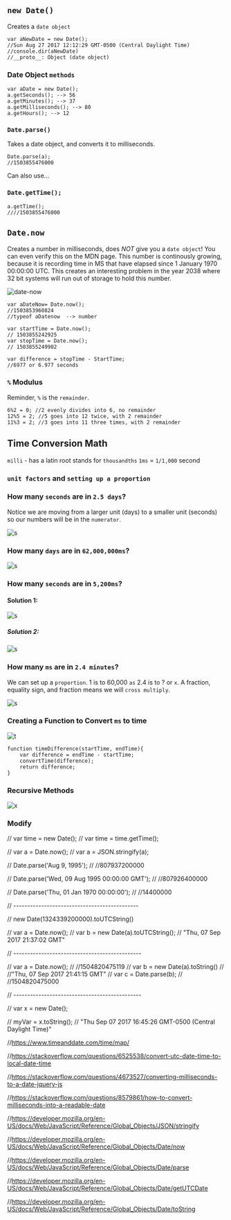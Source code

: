 ## `new Date()`

Creates a `date object`

```
var aNewDate = new Date();
//Sun Aug 27 2017 12:12:29 GMT-0500 (Central Daylight Time)
//console.dir(aNewDate)
//__proto__: Object (date object)
```

### Date Object `methods`

```
var aDate = new Date();
a.getSeconds(); --> 56
a.getMinutes(); --> 37
a.getMilliseconds(); --> 80
a.getHours(); --> 12
```

### `Date.parse()`

Takes a date object, and converts it to milliseconds. 

```
Date.parse(a);
//1503855476000
```

Can also use...

### `Date.getTime();`

```
a.getTime();
////1503855476000
```

## `Date.now`

Creates a number in milliseconds, does *NOT* give you a `date object`! You can even verify this on the MDN page. This number is continously growing, because it is recording time in MS that have elapsed since 1 January 1970 00:00:00 UTC. This creates an interesting problem in the year 2038 where 32 bit systems will run out of storage to hold this number.

![date-now](http://imgur.com/uSlC1uG.png)

```
var aDateNow= Date.now();
//1503853960824
//typeof aDatenow  --> number
```

```
var startTime = Date.now();
// 1503855242925
var stopTime = Date.now();
// 1503855249902

var difference = stopTime - StartTime;
//6977 or 6.977 seconds
```

### `%` Modulus 

Reminder, `%` is the `remainder`. 

```
6%2 = 0; //2 evenly divides into 6, no remainder
12%5 = 2; //5 goes into 12 twice, with 2 remainder
11%3 = 2; //3 goes into 11 three times, with 2 remainder
```

## Time Conversion Math

`milli` - has a latin root stands for `thousandths`
`1ms` = `1/1,000` second

### `unit factors` and `setting up a proportion`

### How many `seconds` are in `2.5 days`? 

Notice we are moving from a larger unit (days) to a smaller unit (seconds) so our numbers will be in the `numerator`. 

![s](http://imgur.com/vXXadFt.png)


### How many `days` are in `62,000,000ms`?

![s](http://imgur.com/qUuQRxx.png)

### How many `seconds` are in `5,200ms`?

#### Solution 1:

![s](http://imgur.com/As1eeSD.png)

##### Solution 2:

![s](http://imgur.com/8nnXDI0.png)

### How many `ms` are in `2.4 minutes`?

We can set up a `proportion`. 1 is to 60,000 `as` 2.4 is to ? or `x`. A fraction, equality sign, and fraction means we will `cross multiply`. 

![s](http://imgur.com/fB6E97Y.png)

### Creating a Function to Convert `ms` to time

![t](http://imgur.com/nlM3v7l.png)


```
function timeDifference(startTime, endTime){
	var difference = endTime - startTime;
	convertTime(difference);
	return difference; 
}
```

### Recursive Methods

![x](http://imgur.com/lP3Zn09.png)


### Modify

// var time = new Date();
// var time = time.getTime();


// var a = Date.now();
// var a = JSON.stringify(a);


// Date.parse('Aug 9, 1995');
// //807937200000 

// Date.parse('Wed, 09 Aug 1995 00:00:00 GMT');
// //807926400000

// Date.parse('Thu, 01 Jan 1970 00:00:00');
// //14400000 

// ---------------------------------------------

// new Date(1324339200000).toUTCString()

// var a = Date.now();
// var b = new Date(a).toUTCString();
// "Thu, 07 Sep 2017 21:37:02 GMT"

// ----------------------------------------------

// var a = Date.now();
// //1504820475119
// var b = new Date(a).toString()
// //"Thu, 07 Sep 2017 21:41:15 GMT"
// var c = Date.parse(b);
// //1504820475000


// ----------------------------------------------

// var x = new Date();

// myVar = x.toString();
// "Thu Sep 07 2017 16:45:26 GMT-0500 (Central Daylight Time)"


//https://www.timeanddate.com/time/map/

//https://stackoverflow.com/questions/6525538/convert-utc-date-time-to-local-date-time

//https://stackoverflow.com/questions/4673527/converting-milliseconds-to-a-date-jquery-js

//https://stackoverflow.com/questions/8579861/how-to-convert-milliseconds-into-a-readable-date

//https://developer.mozilla.org/en-US/docs/Web/JavaScript/Reference/Global_Objects/JSON/stringify

//https://developer.mozilla.org/en-US/docs/Web/JavaScript/Reference/Global_Objects/Date/now

//https://developer.mozilla.org/en-US/docs/Web/JavaScript/Reference/Global_Objects/Date/parse

//https://developer.mozilla.org/en-US/docs/Web/JavaScript/Reference/Global_Objects/Date/getUTCDate

//https://developer.mozilla.org/en-US/docs/Web/JavaScript/Reference/Global_Objects/Date/toString
